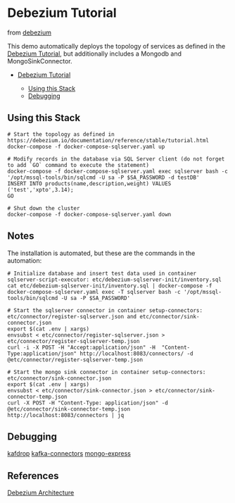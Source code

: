 # Debezium Tutorial
from [debezium](https://github.com/debezium/debezium-examples/blob/main/tutorial/README.md)

This demo automatically deploys the topology of services as defined in the [Debezium Tutorial](https://debezium.io/documentation/reference/stable/tutorial.html), but additionally includes a Mongodb and MongoSinkConnector.

- [Debezium Tutorial](#debezium-tutorial)
    
    * [Using this Stack](#using-this-stack)
    * [Debugging](#debugging)


## Using this Stack

```shell
# Start the topology as defined in https://debezium.io/documentation/reference/stable/tutorial.html
docker-compose -f docker-compose-sqlserver.yaml up

# Modify records in the database via SQL Server client (do not forget to add `GO` command to execute the statement)
docker-compose -f docker-compose-sqlserver.yaml exec sqlserver bash -c '/opt/mssql-tools/bin/sqlcmd -U sa -P $SA_PASSWORD -d testDB'
INSERT INTO products(name,description,weight) VALUES ('test','xpto',3.14);
GO

# Shut down the cluster
docker-compose -f docker-compose-sqlserver.yaml down
```

## Notes
The installation is automated, but these are the commands in the automation:

```shell
# Initialize database and insert test data used in container sqlserver-script-executor: etc/debezium-sqlserver-init/inventory.sql
cat etc/debezium-sqlserver-init/inventory.sql | docker-compose -f docker-compose-sqlserver.yaml exec -T sqlserver bash -c '/opt/mssql-tools/bin/sqlcmd -U sa -P $SA_PASSWORD'

# Start the sqlserver connector in container setup-connectors: etc/connector/register-sqlserver.json and etc/connector/sink-connector.json
export $(cat .env | xargs)
envsubst < etc/connector/register-sqlserver.json > etc/connector/register-sqlserver-temp.json
curl -i -X POST -H "Accept:application/json" -H  "Content-Type:application/json" http://localhost:8083/connectors/ -d @etc/connector/register-sqlserver-temp.json

# Start the mongo sink connector in container setup-connectors: etc/connector/sink-connector.json
export $(cat .env | xargs)
envsubst < etc/connector/sink-connector.json > etc/connector/sink-connector-temp.json
curl -X POST -H "Content-Type: application/json" -d @etc/connector/sink-connector-temp.json http://localhost:8083/connectors | jq
```


## Debugging

[kafdrop](http://localhost:19000/)
[kafka-connectors](http://localhost:8083/connectors)
[mongo-express](http://localhost:18081/)

## References
[Debezium Architecture](https://debezium.io/documentation/reference/stable/architecture.html)